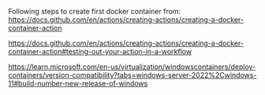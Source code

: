 Following steps to create first docker container from:
https://docs.github.com/en/actions/creating-actions/creating-a-docker-container-action

https://docs.github.com/en/actions/creating-actions/creating-a-docker-container-action#testing-out-your-action-in-a-workflow

https://learn.microsoft.com/en-us/virtualization/windowscontainers/deploy-containers/version-compatibility?tabs=windows-server-2022%2Cwindows-11#build-number-new-release-of-windows
